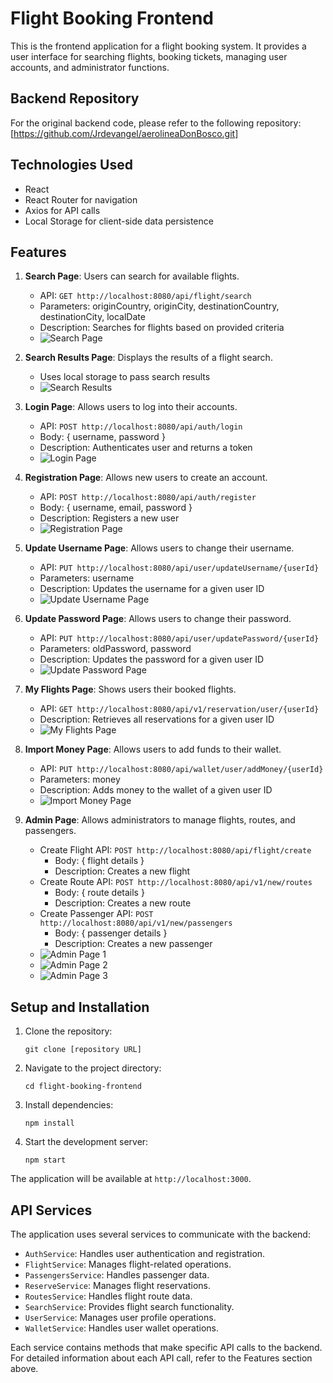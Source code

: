 # Flight Booking Frontend

This is the frontend application for a flight booking system. It provides a user interface for searching flights, booking tickets, managing user accounts, and administrator functions.

## Backend Repository

For the original backend code, please refer to the following repository:
[https://github.com/Jrdevangel/aerolineaDonBosco.git]

## Technologies Used

- React
- React Router for navigation
- Axios for API calls
- Local Storage for client-side data persistence

## Features

1. **Search Page**: Users can search for available flights.
   - API: `GET http://localhost:8080/api/flight/search`
   - Parameters: originCountry, originCity, destinationCountry, destinationCity, localDate
   - Description: Searches for flights based on provided criteria
   - ![Search Page](https://github.com/maksym7576/aerolineaDonBosco-front-/blob/main/src/Images/Start_page.jpg?raw=true)

2. **Search Results Page**: Displays the results of a flight search.
   - Uses local storage to pass search results
   - ![Search Results](https://github.com/maksym7576/aerolineaDonBosco-front-/blob/main/src/Images/Search_result.jpg?raw=true)

3. **Login Page**: Allows users to log into their accounts.
   - API: `POST http://localhost:8080/api/auth/login`
   - Body: { username, password }
   - Description: Authenticates user and returns a token
   - ![Login Page](https://github.com/maksym7576/aerolineaDonBosco-front-/blob/main/src/Images/Login.jpg?raw=true)

4. **Registration Page**: Allows new users to create an account.
   - API: `POST http://localhost:8080/api/auth/register`
   - Body: { username, email, password }
   - Description: Registers a new user
   - ![Registration Page](https://github.com/maksym7576/aerolineaDonBosco-front-/blob/main/src/Images/Registe.jpg?raw=true)

5. **Update Username Page**: Allows users to change their username.
   - API: `PUT http://localhost:8080/api/user/updateUsername/{userId}`
   - Parameters: username
   - Description: Updates the username for a given user ID
   - ![Update Username Page](https://github.com/maksym7576/aerolineaDonBosco-front-/blob/main/src/Images/Update_username.jpg?raw=true)

6. **Update Password Page**: Allows users to change their password.
   - API: `PUT http://localhost:8080/api/user/updatePassword/{userId}`
   - Parameters: oldPassword, password
   - Description: Updates the password for a given user ID
   - ![Update Password Page](https://github.com/maksym7576/aerolineaDonBosco-front-/blob/main/src/Images/Update_password.jpg?raw=true)

7. **My Flights Page**: Shows users their booked flights.
   - API: `GET http://localhost:8080/api/v1/reservation/user/{userId}`
   - Description: Retrieves all reservations for a given user ID
   - ![My Flights Page](https://github.com/maksym7576/aerolineaDonBosco-front-/blob/main/src/Images/My_resorvation.jpg?raw=true)

8. **Import Money Page**: Allows users to add funds to their wallet.
   - API: `PUT http://localhost:8080/api/wallet/user/addMoney/{userId}`
   - Parameters: money
   - Description: Adds money to the wallet of a given user ID
   - ![Import Money Page](https://github.com/maksym7576/aerolineaDonBosco-front-/blob/main/src/Images/Add_money.jpg?raw=true)

9. **Admin Page**: Allows administrators to manage flights, routes, and passengers.
   - Create Flight API: `POST http://localhost:8080/api/flight/create`
     - Body: { flight details }
     - Description: Creates a new flight
   - Create Route API: `POST http://localhost:8080/api/v1/new/routes`
     - Body: { route details }
     - Description: Creates a new route
   - Create Passenger API: `POST http://localhost:8080/api/v1/new/passengers`
     - Body: { passenger details }
     - Description: Creates a new passenger
   - ![Admin Page 1](https://github.com/maksym7576/aerolineaDonBosco-front-/blob/main/src/Images/Admin_1.jpg?raw=true)
   - ![Admin Page 2](https://github.com/maksym7576/aerolineaDonBosco-front-/blob/main/src/Images/Admin_2.jpg?raw=true)
   - ![Admin Page 3](https://github.com/maksym7576/aerolineaDonBosco-front-/blob/main/src/Images/Admin_3.jpg?raw=true)

## Setup and Installation

1. Clone the repository:
   ```
   git clone [repository URL]
   ```

2. Navigate to the project directory:
   ```
   cd flight-booking-frontend
   ```

3. Install dependencies:
   ```
   npm install
   ```

4. Start the development server:
   ```
   npm start
   ```

The application will be available at `http://localhost:3000`.

## API Services

The application uses several services to communicate with the backend:

- `AuthService`: Handles user authentication and registration.
- `FlightService`: Manages flight-related operations.
- `PassengersService`: Handles passenger data.
- `ReserveService`: Manages flight reservations.
- `RoutesService`: Handles flight route data.
- `SearchService`: Provides flight search functionality.
- `UserService`: Manages user profile operations.
- `WalletService`: Handles user wallet operations.

Each service contains methods that make specific API calls to the backend. For detailed information about each API call, refer to the Features section above.
